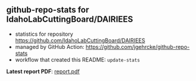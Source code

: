 ## github-repo-stats for IdahoLabCuttingBoard/DAIRIEES

- statistics for repository https://github.com/IdahoLabCuttingBoard/DAIRIEES
- managed by GitHub Action: https://github.com/jgehrcke/github-repo-stats
- workflow that created this README: `update-stats`

**Latest report PDF**: [report.pdf](https://github.com/idaholab/repository-statistics/raw/main/IdahoLabCuttingBoard/DAIRIEES/latest-report/report.pdf)

